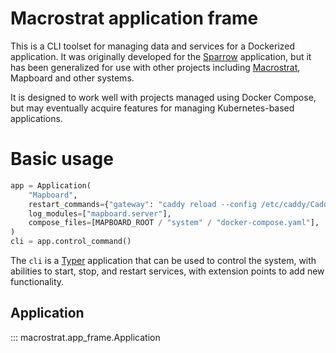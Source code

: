# Macrostrat application frame

This is a CLI toolset for managing data and services for a Dockerized
application. It was originally developed for the
[Sparrow](https://sparrow-data.org) application, but it has been generalized for
use with other projects including [Macrostrat](https://macrostrat.org), Mapboard
and other systems.

It is designed to work well with projects managed using Docker Compose, but may
eventually acquire features for managing Kubernetes-based applications.

# Basic usage

```python
app = Application(
    "Mapboard",
    restart_commands={"gateway": "caddy reload --config /etc/caddy/Caddyfile"},
    log_modules=["mapboard.server"],
    compose_files=[MAPBOARD_ROOT / "system" / "docker-compose.yaml"],
)
cli = app.control_command()
```

The `cli` is a [Typer](https://typer.tiangolo.com/) application that can be used
to control the system, with abilities to start, stop, and restart services, with
extension points to add new functionality.

## Application

::: macrostrat.app_frame.Application
